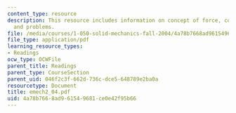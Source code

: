```yaml
---
content_type: resource
description: This resource includes information on concept of force, concept of moment,
  and problems.
file: /media/courses/1-050-solid-mechanics-fall-2004/4a78b7668ad961549681ce0e42f95b66_emech2_04.pdf
file_type: application/pdf
learning_resource_types:
- Readings
ocw_type: OCWFile
parent_title: Readings
parent_type: CourseSection
parent_uid: 046f2c3f-662d-736c-dce5-648789e2ba0a
resourcetype: Document
title: emech2_04.pdf
uid: 4a78b766-8ad9-6154-9681-ce0e42f95b66
---
```

